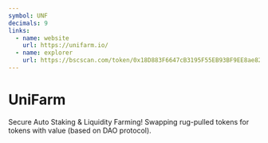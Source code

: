 ```yaml
---
symbol: UNF
decimals: 9
links:
  - name: website
    url: https://unifarm.io/
  - name: explorer
    url: https://bscscan.com/token/0x18D883F6647cB3195F55EB93BF9EE8ae824E3a6f
---
```


# UniFarm

Secure Auto Staking & Liquidity Farming! Swapping rug-pulled tokens for tokens with value (based on DAO protocol).
